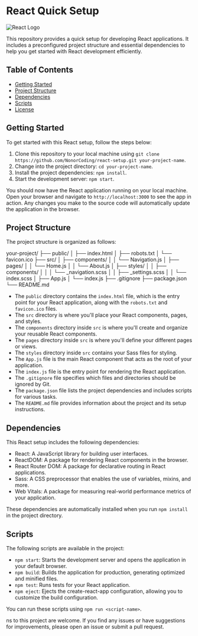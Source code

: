 # React Quick Setup

![React Logo](https://reactjs.org/logo-og.png)

This repository provides a quick setup for developing React applications. It includes a preconfigured project structure and essential dependencies to help you get started with React development efficiently.

## Table of Contents

- [Getting Started](#getting-started)
- [Project Structure](#project-structure)
- [Dependencies](#dependencies)
- [Scripts](#scripts)
- [License](#license)

## Getting Started

To get started with this React setup, follow the steps below:

1. Clone this repository to your local machine using `git clone https://github.com/NonorCoding/react-setup.git your-project-name`.
2. Change into the project directory: `cd your-project-name`.
3. Install the project dependencies: `npm install`.
4. Start the development server: `npm start`.

You should now have the React application running on your local machine. Open your browser and navigate to `http://localhost:3000` to see the app in action. Any changes you make to the source code will automatically update the application in the browser.

## Project Structure

The project structure is organized as follows:

your-project/
├── public/
│ ├── index.html
│ ├── robots.txt
│ └── favicon.ico
├── src/
│ ├── components/
│ │ └── Navigation.js
│ ├── pages/
│ │ └── Home.js
│ │ └── About.js
│ ├── styles/
│ │ ├── components/
│ │ │ └── _navigation.scss
│ │ ├── _settings.scss
│ │ └── index.scss
│ ├── App.js
│ └── index.js
├── .gitignore
├── package.json
└── README.md

- The `public` directory contains the `index.html` file, which is the entry point for your React application, along with the `robots.txt` and `favicon.ico` files.
- The `src` directory is where you'll place your React components, pages, and styles.
- The `components` directory inside `src` is where you'll create and organize your reusable React components.
- The `pages` directory inside `src` is where you'll define your different pages or views.
- The `styles` directory inside `src` contains your Sass files for styling.
- The `App.js` file is the main React component that acts as the root of your application.
- The `index.js` file is the entry point for rendering the React application.
- The `.gitignore` file specifies which files and directories should be ignored by Git.
- The `package.json` file lists the project dependencies and includes scripts for various tasks.
- The `README.md` file provides information about the project and its setup instructions.

## Dependencies

This React setup includes the following dependencies:

- React: A JavaScript library for building user interfaces.
- ReactDOM: A package for rendering React components in the browser.
- React Router DOM: A package for declarative routing in React applications.
- Sass: A CSS preprocessor that enables the use of variables, mixins, and more.
- Web Vitals: A package for measuring real-world performance metrics of your application.

These dependencies are automatically installed when you run `npm install` in the project directory.

## Scripts

The following scripts are available in the project:

- `npm start`: Starts the development server and opens the application in your default browser.
- `npm build`: Builds the application for production, generating optimized and minified files.
- `npm test`: Runs tests for your React application.
- `npm eject`: Ejects the create-react-app configuration, allowing you to customize the build configuration.

You can run these scripts using `npm run <script-name>`.

ns to this project are welcome. If you find any issues or have suggestions for improvements, please open an issue or submit a pull request.
